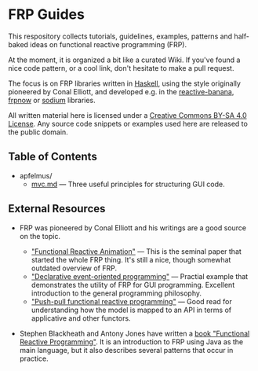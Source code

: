 FRP Guides
==========

This respository collects tutorials, guidelines, examples, patterns and half-baked ideas on functional reactive programming (FRP).

At the moment, it is organized a bit like a curated Wiki. If you've found a nice code pattern, or a cool link, don't hesitate to make a pull request.

The focus is on FRP libraries written in [Haskell][], using the style originally pioneered by Conal Elliott, and developed e.g. in the [reactive-banana][], [frpnow][] or [sodium][] libraries.

All written material here is licensed under a <a rel="license" href="http://creativecommons.org/licenses/by-sa/4.0/">Creative Commons BY-SA 4.0 License</a>. Any source code snippets or examples used here are released to the public domain.

  [haskell]: https://www.haskell.org/
  [reactive-banana]: https://github.com/HeinrichApfelmus/reactive-banana
  [frpnow]: https://github.com/atzeus/FRPNow
  [sodium]: https://github.com/SodiumFRP/sodium

Table of Contents
-----------------

* apfelmus/
    * [mvc.md](apfelmus/mvc.md) — Three useful principles for structuring GUI code.

External Resources
------------------

* FRP was pioneered by Conal Elliott and his writings are a good source on the topic.
  * ["Functional Reactive Animation"][2a] — This is the seminal paper that started the whole FRP thing. It's still a nice, though somewhat outdated overview of FRP.
  * ["Declarative event-oriented programming"][2b] — Practial example that demonstrates the utility of FRP for GUI programming. Excellent introduction to the general programming philosophy.
  * ["Push-pull functional reactive programming"][2c] — Good read for understanding how the model is mapped to an API in terms of applicative and other functors.

* Stephen Blackheath and Antony Jones have written a [book "Functional Reactive Programming"][blackheath]. It is an introduction to FRP using Java as the main language, but it also describes several patterns that occur in practice.

  [2a]: http://conal.net/papers/icfp97/
  [2b]: http://citeseerx.ist.psu.edu/viewdoc/summary?doi=10.1.1.31.1064
  [2c]: http://conal.net/papers/push-pull-frp/
  [blackheath]: https://www.manning.com/books/functional-reactive-programming
